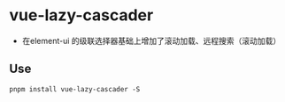 # vue-lazy-cascader
- 在element-ui 的级联选择器基础上增加了滚动加载、远程搜索（滚动加载）

## Use
```
pnpm install vue-lazy-cascader -S
```
